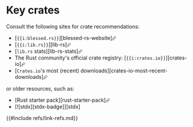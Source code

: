 # Key crates

Consult the following sites for crate recommendations:

- [`{{i:blessed.rs}}`][blessed-rs-website]⮳
- [`{{i:lib.rs}}`][lib-rs]⮳
- [`lib.rs` stats][lib-rs-stats]⮳
- The Rust community's official crate registry: [`{{i:crates.io}}`][crates-io]⮳
- [`Crates.io`'s most (recent) downloads][crates-io-most-recent-downloads]⮳

or older resources, such as:

- [Rust starter pack][rust-starter-pack]⮳
- [![stdx][stdx-badge]][stdx]

{{#include refs/link-refs.md}}
